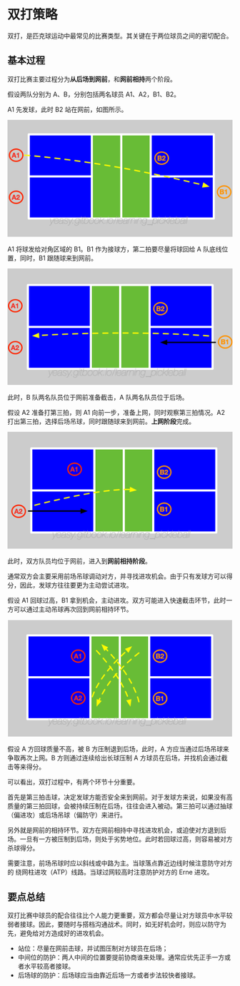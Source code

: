 # 双打策略

双打，是匹克球运动中最常见的比赛类型。其关键在于两位球员之间的密切配合。

## 基本过程

双打比赛主要过程分为**从后场到网前**，和**网前相持**两个阶段。

假设两队分别为 A、B，分别包括两名球员 A1、A2，B1、B2。

A1 先发球，此时 B2 站在网前，如图所示。

![双打比赛发球](_images/double-serve.png)

A1 将球发给对角区域的 B1。B1 作为接球方，第二拍要尽量将球回给 A 队底线位置，同时，B1 跟随球来到网前。

![双打比赛接发球](_images/double-return.png)

此时，B 队两名队员位于网前准备截击，A 队两名队员位于后场。

假设 A2 准备打第三拍，则 A1 向前一步，准备上网，同时观察第三拍情况。A2 打出第三拍，选择后场吊球，同时跟随球来到网前。**上网阶段**完成。

![双打比赛后场吊球](_images/double-drop.png)

此时，双方队员均位于网前，进入到**网前相持阶段**。

通常双方会主要采用前场吊球调动对方，并寻找进攻机会。由于只有发球方可以得分，因此，发球方往往要更为主动尝试进攻。

假设 A1 回球过高，B1 拿到机会，主动进攻。双方可能进入快速截击环节，此时一方可以通过主动吊球再次回到网前相持环节。

![双打比赛前场吊球](_images/double-dink.png)

假设 A 方回球质量不高，被 B 方压制退到后场，此时，A 方应当通过后场吊球来争取再次上网。B 方则通过连续给出长球压制 A 方球员在后场，并找机会通过截击等来得分。

可以看出，双打过程中，有两个环节十分重要。

首先是第三拍击球，决定发球方能否安全来到网前。对于发球方来说，如果没有高质量的第三拍回球，会被持续压制在后场，往往会进入被动。第三拍可以通过抽球（偏进攻）或后场吊球（偏防守）来进行。

另外就是网前的相持环节。双方在网前相持中寻找进攻机会，或迫使对方退到后场。一旦有一方被压制到后场，则处于劣势地位。此时若回球过高，则容易被对方杀球得分。

需要注意，前场吊球时应以斜线或中路为主。当球落点靠近边线时候注意防守对方的 绕网柱进攻（ATP）线路。当球过网较高时注意防护对方的 Erne 进攻。

## 要点总结

双打比赛中球员的配合往往比个人能力更重要，双方都会尽量让对方球员中水平较弱者接球。因此，要随时与搭档沟通战术。同时，如无好机会时，则应以防守为先，避免给对方造成好的进攻机会。

* 站位：尽量在网前击球，并试图压制对方球员在后场；
* 中间位的防护：两人中间的位置要提前协商谁来处理。通常应优先正手一方或者水平较高者接球。
* 后场球的防护：后场球应当由靠近后场一方或者步法较快者接球。